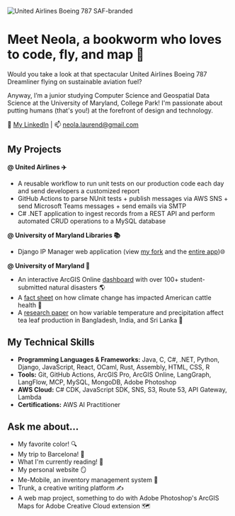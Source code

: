 ![United Airlines Boeing 787 SAF-branded](https://github.com/neoladsouza/neoladsouza/blob/main/Header_Version_SAF_787.jpg)

# Meet Neola, a bookworm who loves to code, fly, and map 👋

Would you take a look at that spectacular United Airlines Boeing 787 Dreamliner flying on sustainable aviation fuel? 

Anyway, I’m a junior studying Computer Science and Geospatial Data Science at the University of Maryland, College Park! I'm passionate about putting humans (that's you!) at the forefront of design and technology.

🧭 [My LinkedIn](https://www.linkedin.com/in/nldsouza/) | 📫 neola.laurend@gmail.com 

## My Projects

**@ United Airlines ✈️**
- A reusable workflow to run unit tests on our production code each day and send developers a customized report
- GitHub Actions to parse NUnit tests + publish messages via AWS SNS + send Microsoft Teams messages + send emails via SMTP
- C# .NET application to ingest records from a REST API and perform automated CRUD operations to a MySQL database
      
**@ University of Maryland Libraries 📚**
- Django IP Manager web application (view [my fork](https://github.com/neoladsouza/ipmanager-django) and the [entire app](https://github.com/umd-lib/ipmanager-django))🌐
      
**@ University of Maryland 🐢**
- An interactive ArcGIS Online [dashboard](https://uofmd.maps.arcgis.com/apps/dashboards/56e54674e3f346e4b4c1649de2c0c595) with over 100+ student-submitted natural disasters 🌎
- A [fact sheet](https://github.com/neoladsouza/cattle-health-fact-sheet/blob/main/Cattle%20Health%20Fact%20Sheet.pdf) on how climate change has impacted American cattle health 🐄
- A [research paper](https://github.com/neoladsouza/tea-research-paper/blob/main/Neola%20Dsouza%20-%20Individual%20Research%20Paper.pdf) on how variable temperature and precipitation affect tea leaf production in Bangladesh, India, and Sri Lanka 🍵

## My Technical Skills

- **Programming Languages & Frameworks:** Java, C, C#, .NET, Python, Django, JavaScript, React, OCaml, Rust, Assembly, HTML, CSS, R
- **Tools:** Git, GitHub Actions, ArcGIS Pro, ArcGIS Online, LangGraph, LangFlow, MCP, MySQL, MongoDB, Adobe Photoshop
- **AWS Cloud:** C# CDK, JavaScript SDK, SNS, S3, Route 53, API Gateway, Lambda
- **Certifications:** AWS AI Practitioner

## Ask me about...

- My favorite color! 🔍
- My trip to Barcelona! 🌅
- What I'm currently reading! 📖
- My personal website 🪞
- Me-Mobile, an inventory management system 📱
- Trunk, a creative writing platform ✍️
- A web map project, something to do with Adobe Photoshop's ArcGIS Maps for Adobe Creative Cloud extension 🗺️
